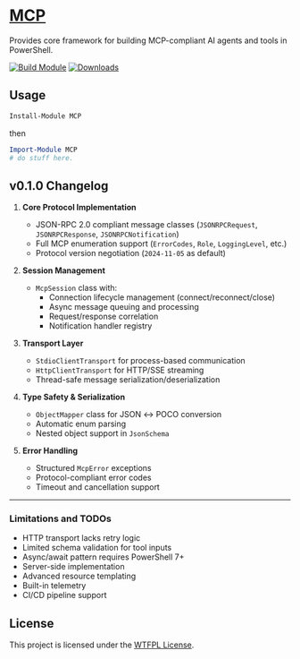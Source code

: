﻿
# [MCP](https://www.powershellgallery.com/packages/MCP)

Provides core framework for building MCP-compliant AI agents and tools in PowerShell.

[![Build Module](https://github.com/chadnpc/MCP/actions/workflows/build_module.yaml/badge.svg)](https://github.com/chadnpc/MCP/actions/workflows/build_module.yaml)
[![Downloads](https://img.shields.io/powershellgallery/dt/MCP.svg?style=flat&logo=powershell&color=blue)](https://www.powershellgallery.com/packages/MCP)

## Usage

```PowerShell
Install-Module MCP
```

then

```PowerShell
Import-Module MCP
# do stuff here.
```

## v0.1.0 Changelog

1. **Core Protocol Implementation**
   - JSON-RPC 2.0 compliant message classes (`JSONRPCRequest`, `JSONRPCResponse`, `JSONRPCNotification`)
   - Full MCP enumeration support (`ErrorCodes`, `Role`, `LoggingLevel`, etc.)
   - Protocol version negotiation (`2024-11-05` as default)

2. **Session Management**
   - `McpSession` class with:
     - Connection lifecycle management (connect/reconnect/close)
     - Async message queuing and processing
     - Request/response correlation
     - Notification handler registry

3. **Transport Layer**
   - `StdioClientTransport` for process-based communication
   - `HttpClientTransport` for HTTP/SSE streaming
   - Thread-safe message serialization/deserialization

4. **Type Safety & Serialization**
   - `ObjectMapper` class for JSON ↔ POCO conversion
   - Automatic enum parsing
   - Nested object support in `JsonSchema`

5. **Error Handling**
   - Structured `McpError` exceptions
   - Protocol-compliant error codes
   - Timeout and cancellation support

---

### **Limitations and TODOs**
- HTTP transport lacks retry logic
- Limited schema validation for tool inputs
- Async/await pattern requires PowerShell 7+
- Server-side implementation
- Advanced resource templating
- Built-in telemetry
- CI/CD pipeline support

## License

This project is licensed under the [WTFPL License](LICENSE).
